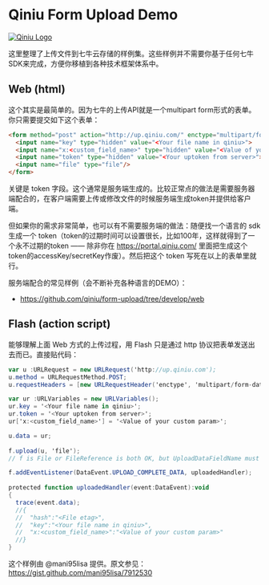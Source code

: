 Qiniu Form Upload Demo
==========

[![Qiniu Logo](http://qiniutek.com/images/logo-2.png)](http://qiniu.com/)

这里整理了上传文件到七牛云存储的样例集。这些样例并不需要你基于任何七牛SDK来完成，方便你移植到各种技术框架体系中。


## Web (html)

这个其实是最简单的。因为七牛的上传API就是一个multipart form形式的表单。你只需要提交如下这个表单：

```html
<form method="post" action="http://up.qiniu.com/" enctype="multipart/form-data">
  <input name="key" type="hidden" value="<Your file name in qiniu>">
  <input name="x:<custom_field_name>" type="hidden" value="<Value of your custom param>">
  <input name="token" type="hidden" value="<Your uptoken from server>">
  <input name="file" type="file"/>
</form>
```

关键是 token 字段。这个通常是服务端生成的。比较正常点的做法是需要服务器端配合的，在客户端需要上传或修改文件的时候服务端生成token并提供给客户端。

但如果你的需求非常简单，也可以有不需要服务端的做法：随便找一个语言的 sdk 生成一个 token（token的过期时间可以设置很长，比如100年，这样就得到了一个永不过期的token —— 除非你在 https://portal.qiniu.com/ 里面把生成这个token的accessKey/secretKey作废）。然后把这个 token 写死在以上的表单里就行。

服务端配合的常见样例（会不断补充各种语言的DEMO）：

* https://github.com/qiniu/form-upload/tree/develop/web


## Flash (action script)

能够理解上面 Web 方式的上传过程，用 Flash 只是通过 http 协议把表单发送出去而已。直接贴代码：

```ActionScript
var u :URLRequest = new URLRequest('http://up.qiniu.com');
u.method = URLRequestMethod.POST;
u.requestHeaders = [new URLRequestHeader('enctype', 'multipart/form-data')];

var ur :URLVariables = new URLVariables();
ur.key = '<Your file name in qiniu>';
ur.token = '<Your uptoken from server>';
ur['x:<custom_field_name>'] = '<Value of your custom param>';

u.data = ur;
 
f.upload(u, 'file');
// f is File or FileReference is both OK, but UploadDataFieldName must be 'file'

f.addEventListener(DataEvent.UPLOAD_COMPLETE_DATA, uploadedHandler);
 
protected function uploadedHandler(event:DataEvent):void
{
  trace(event.data);
  //{
  //  "hash":"<File etag>",
  //  "key":"<Your file name in qiniu>",
  //  "x:<custom_field_name>":"<Value of your custom param>"
  //}
}
```

这个样例由 @mani95lisa 提供。原文参见：https://gist.github.com/mani95lisa/7912530
